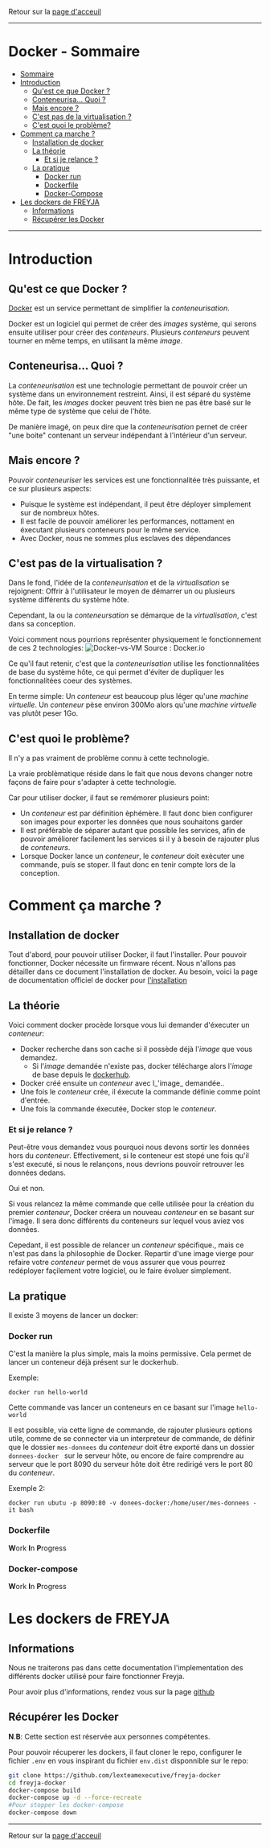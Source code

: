 Retour sur la [page d'acceuil](http://docs.lexteam-executive.com/)

---

# Docker - Sommaire
-   [Sommaire](#docker---sommaire)
-   [Introduction](#introduction)
    -   [Qu'est ce que Docker ?](#qu'est-ce-que-docker-?)
    -   [Conteneurisa... Quoi ?](#conteneurisa...-quoi-?)
    -   [Mais encore ?](#mais-encore-?)
    -   [C'est pas de la virtualisation ?](#c'est-pas-de-la-virtualisation-?)
    -   [C'est quoi le problème?](#C'est-quoi-le-problème?)
-   [Comment ça marche ?](#comment-ça-marche-?)
    -   [Installation de docker](#installation-de-docker)
    -   [La théorie](#la-théorie)
        -   [Et si je relance ?](#Et-si-je-relance-?)
    -   [La pratique](#la-pratique)
        -   [Docker run](#docker-run)
        -   [Dockerfile](#dockerfile)
        -   [Docker-Compose](#docker-compose)
-   [Les dockers de FREYJA](#les-dockers-de-freyja)
    -   [Informations](#informations)
    -   [Récupérer les Docker](#récupérer-les-docker)

---

# Introduction
## Qu'est ce que Docker ?
[Docker](https://www.docker.com) est un service permettant de simplifier la _conteneurisation_.

Docker est un logiciel qui permet de créer des _images_ système, qui serons ensuite utiliser pour créer des _conteneurs_. Plusieurs _conteneurs_ peuvent tourner en même temps, en utilisant la même _image_.

## Conteneurisa... Quoi ?
La _conteneurisation_ est une technologie permettant de pouvoir créer un système dans un environnement restreint.
Ainsi, il est séparé du système hôte. De fait, les _images_ docker peuvent très bien ne pas être basé sur le même type de système que celui de l'hôte.

De manière imagé, on peux dire que la _conteneurisation_ pernet de créer "une boite" contenant un serveur indépendant à l'intérieur d'un serveur.

## Mais encore ?
Pouvoir _conteneuriser_ les services est une fonctionnalitée très puissante, et ce sur plusieurs aspects:
* Puisque le système est indépendant, il peut être déployer simplement sur de nombreux hôtes.
* Il est facile de pouvoir améliorer les performances, nottament en éxecutant plusieurs conteneurs pour le même service.
* Avec Docker, nous ne sommes plus esclaves des dépendances

## C'est pas de la virtualisation ?
Dans le fond, l'idée de la _conteneurisation_ et de la _virtualisation_ se rejoignent: Offrir à l'utilisateur le moyen de démarrer un ou plusieurs système différents du système hôte.

Cependant, la ou la _conteneursation_ se démarque de la _virtualisation_, c'est dans sa conception.

Voici comment nous pourrions représenter physiquement  le fonctionnement de ces 2 technologies:
![Docker-vs-VM](../../files/docker/docker-vs-vm.png)
Source : Docker.io

Ce qu'il faut retenir, c'est que la _conteneurisation_ utilise les fonctionnalitées de base du système hôte, ce qui permet d'éviter de dupliquer les fonctionnalitées coeur des systèmes.

En terme simple: Un _conteneur_ est beaucoup plus léger qu'une _machine virtuelle_. Un _conteneur_ pèse environ 300Mo alors qu'une _machine virtuelle_ vas plutôt peser 1Go.

## C'est quoi le problème?
Il n'y a pas vraiment de problème connu à cette technologie.

La vraie problèmatique réside dans le fait que nous devons changer notre façons de faire pour s'adapter à cette technologie.

Car pour utiliser docker, il faut se remémorer plusieurs point:
* Un _conteneur_ est par définition èphémère. Il faut donc bien configurer son images pour exporter les données que nous souhaitons garder
* Il est préfèrable de séparer autant que possible les services, afin de pouvoir améliorer facilement les services si il y à besoin de rajouter plus de _conteneurs_.
* Lorsque Docker lance un _conteneur_, le _conteneur_ doit exècuter une commande, puis se stoper.  Il faut donc en tenir compte lors de la conception.

# Comment ça marche ?
## Installation de docker
Tout d'abord, pour pouvoir utiliser Docker, il faut l'installer. Pour pouvoir fonctionner, Docker nécessite un firmware récent. Nous n'allons pas détailler dans ce document l'installation de docker. Au besoin, voici la page de documentation officiel de docker pour [l'installation](https://store.docker.com/editions/community/docker-ce-server-ubuntu)

##  La théorie
Voici comment docker procède lorsque vous lui demander d'éxecuter un _conteneur_:
* Docker recherche dans son cache si il possède déjà l'_image_ que vous demandez.
  * Si l'_image_ demandée n'existe pas, docker télécharge alors l'_image_ de base depuis le [dockerhub](https://hub.docker.com/).
* Docker créé ensuite un _conteneur_ avec l_'image_ demandée..
* Une fois le _conteneur_ crée, il éxecute la commande définie comme point d'entrée.
* Une fois la commande éxecutée, Docker stop le _conteneur_.

### Et si je relance ?
Peut-être vous demandez vous pourquoi nous devons sortir les données hors du _conteneur_. Effectivement, si le conteneur est stopé une fois qu'il s'est executé, si nous le relançons, nous devrions pouvoir retrouver les données dedans.

Oui et non.

Si vous relancez la même commande que celle utilisée pour la création du premier _conteneur_, Docker créera un nouveau _conteneur_ en se basant sur l'image. Il sera donc différents du conteneurs sur lequel vous aviez vos données.

Cepedant, il est possible de relancer un _conteneur_ spécifique., mais ce n'est pas dans la philosophie de Docker.
Repartir d'une image vierge pour refaire votre _conteneur_ permet de vous assurer que vous pourrez redéployer façilement votre logiciel, ou le faire évoluer simplement.

## La pratique
Il existe 3 moyens de lancer un docker:

### Docker run
C'est la manière la plus simple, mais la moins permissive.
Cela permet de lancer un conteneur déjà présent sur le dockerhub.

Exemple:

```docker run hello-world ```

Cette commande vas lancer un conteneurs en ce basant sur l'image ```hello-world```

Il est possible, via cette ligne de commande, de rajouter plusieurs options utile, comme de se connecter via un interpreteur de commande, de définir que le dossier ```mes-donnees``` du _conteneur_ doit être exporté dans un dossier ```donnees-docker ``` sur le serveur hôte,  ou encore de faire comprendre au serveur que le port 8090 du serveur hôte doit être redirigé vers le port 80 du _conteneur_.

Exemple 2:

```docker run ubutu -p 8090:80 -v donees-docker:/home/user/mes-donnees -it bash```

### Dockerfile
**W**ork **I**n **P**rogress

### Docker-compose
**W**ork **I**n **P**rogress

# Les dockers de FREYJA
## Informations
Nous ne traiterons pas dans cette documentation l'implementation des différents docker utilisé pour faire fonctionner Freyja.

Pour avoir plus d'informations, rendez vous sur la page [github](https://github.com/lexteamexecutive/freyja-docker)

## Récupérer les Docker
**N**.**B**: Cette section est réservée aux personnes compétentes.

Pour pouvoir récuperer les dockers, il faut cloner le repo, configurer le fichier ```.env``` en vous inspirant du fichier ```env.dist``` disponnible sur le repo:
```bash
git clone https://github.com/lexteamexecutive/freyja-docker
cd freyja-docker
docker-compose build
docker-compose up -d --force-recreate
#Pour stopper les docker-compose
docker-compose down
```
---
Retour sur la [page d'acceuil](http://docs.lexteam-executive.com/)

